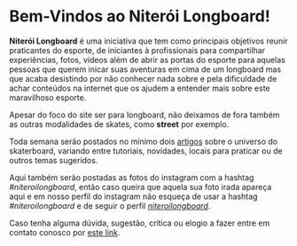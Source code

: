 # Bem-Vindos ao Niterói Longboard!

**Niterói Longboard** é uma iniciativa que tem como principais objetivos reunir praticantes do esporte, de iniciantes à profissionais para compartilhar experiências, fotos, vídeos além de abrir as portas do esporte para aquelas pessoas que querem inicar suas aventuras em cima de um longboard mas que acaba desistindo por não conhecer nada sobre e pela dificuldade de achar conteúdos na internet que os ajudem a entender mais sobre este maravilhoso esporte.

Apesar do foco do site ser para longboard, não deixamos de fora também as outras modalidades de skates, como **street** por exemplo.

Toda semana serão postados no mínimo dois [artigos](/articles.html) sobre o universo do skaterboard, variando entre tutoriais, novidades, locais para praticar ou de outros temas sugeridos.

Aqui também serão postadas as fotos do instagram com a hashtag _#niteroilongboard_, então caso queira que aquela sua foto irada apareça aqui e em nosso perfil do instagram não esqueça de usar a hashtag _#niteroilongboard_ e de seguir o perfil [_niteroilongboard_](instagram.com/niteroilongboard).

Caso tenha alguma dúvida, sugestão, crítica ou elogio a fazer entre em contato conosco por [este link](fale-conosco.html).